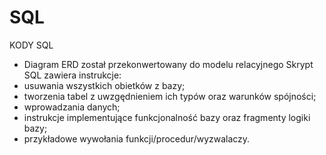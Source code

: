 # SQL
KODY SQL
- Diagram ERD został przekonwertowany do modelu relacyjnego
Skrypt SQL zawiera instrukcje:
- usuwania wszystkich obietków z bazy;
- tworzenia tabel z uwzgędnieniem ich typów oraz warunków spójności;
- wprowadzania danych;
- instrukcje implementujące funkcjonalność bazy oraz fragmenty logiki bazy;
- przykładowe wywołania funkcji/procedur/wyzwalaczy.
